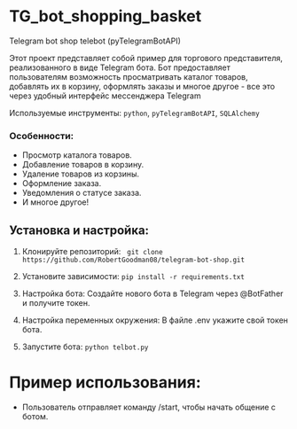 # TG_bot_shopping_basket
Telegram bot shop telebot (pyTelegramBotAPI)

Этот проект представляет собой пример для торгового представителя, реализованного в виде Telegram бота. Бот предоставляет пользователям возможность просматривать каталог товаров, добавлять их в корзину, оформлять заказы и многое другое - все это через удобный интерфейс мессенджера Telegram

Используемые инструменты: `python`, `pyTelegramBotAPI`, `SQLAlchemy`

### Особенности:
- Просмотр каталога товаров.
- Добавление товаров в корзину.
- Удаление товаров из корзины.
- Оформление заказа.
- Уведомления о статусе заказа.
- И многое другое!

## Установка и настройка:
1. Клонируйте репозиторий:
`` 
git clone https://github.com/RobertGoodman08/telegram-bot-shop.git
``

2. Установите зависимости:
``
pip install -r requirements.txt
`` 

3. Настройка бота: Создайте нового бота в Telegram через @BotFather и получите токен.

4. Настройка переменных окружения: В файле .env укажите свой токен бота.

5. Запустите бота:
``
python telbot.py
``

# Пример использования:
- Пользователь отправляет команду /start, чтобы начать общение с ботом.